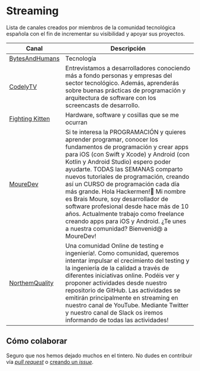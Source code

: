 # Streaming

Lista de canales creados por miembros de la comunidad tecnológica española con el fin de incrementar su visibilidad y apoyar sus proyectos.

Canal | Descripción
------------- | ------------- 
[BytesAndHumans](https://www.youtube.com/channel/UCpQ-bXwyPRgA0qHcmD1fwow) | Tecnología
[CodelyTV](http://youtube.com/CodelyTV) | Entrevistamos a desarrolladores conociendo más a fondo personas y empresas del sector tecnológico. Además, aprenderás sobre buenas prácticas de programación y arquitectura de software con los screencasts de desarrollo.
[Fighting Kitten](https://www.youtube.com/channel/UCi5_PsajcI35NNWriUo_17Q) | Hardware, software y cosillas que se me ocurran
[MoureDev](https://www.youtube.com/c/MouredevApps) | Si te interesa la PROGRAMACIÓN y quieres aprender programar, conocer los fundamentos de programación y crear apps para iOS (con Swift y Xcode) y Android (con Kotlin y Android Studio) espero poder ayudarte. TODAS las SEMANAS comparto nuevos tutoriales de programación, creando así un CURSO de programación cada día más grande. Hola Hackermen!👋 Mi nombre es Brais Moure, soy desarrollador de software profesional desde hace más de 10 años. Actualmente trabajo como freelance creando apps para iOS y Android. ¿Te unes a nuestra comunidad? Bienvenid@ a MoureDev!
[NorthemQuality](https://www.youtube.com/channel/UCwZLYUjn3gVV83Q0rontKaw) | Una comunidad Online de testing e ingeniería!. Como comunidad, queremos intentar impulsar el crecimiento del testing y la ingeniería de la calidad a través de diferentes iniciativas online. Podéis ver y proponer actividades desde nuestro repositorio de GitHub. Las actividades se emitirán principalmente en streaming en nuestro canal de YouTube. Mediante Twitter y nuestro canal de Slack os iremos informando de todas las actividades! 


## Cómo colaborar

Seguro que nos hemos dejado muchos en el tintero. No dudes en contribuir vía [_pull request_](https://help.github.com/en/articles/creating-a-pull-request) o [creando un _issue_](https://github.com/comunidad-tecnologica/streaming/issues/new).
